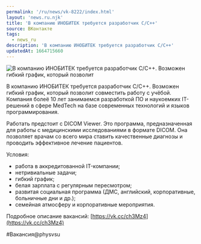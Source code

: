 ```yaml
---
permalink: '/ru/news/vk-8222/index.html'
layout: 'news.ru.njk'
title: 'В компанию ИНОБИТЕК требуется разработчик C/C++'
source: ВКонтакте
tags:
  - news_ru
description: 'В компанию ИНОБИТЕК требуется разработчик C/C++'
updatedAt: 1664715660
---
```

![В компанию ИНОБИТЕК требуется разработчик C/C++. Возможен гибкий график, который позволит](https://sun9-59.userapi.com/impg/KE02k-7mKreHCEKSLezVr37GtaVV8s9wwIPrVg/JTTsBR7Omlo.jpg?size=510x340&quality=95&sign=352c91a7b0215580cfbaad1c3948cc1c&c_uniq_tag=zOCSvX3GzYmEpVkwTO4zsNImMH5jsmAGyHh6_avcHKw&type=album)

В компанию ИНОБИТЕК требуется разработчик C/C++. Возможен гибкий график, который позволит совместить работу с учёбой. Компания болеё 10 лет занимаемся разработкой ПО и наукоемких IT-решений в сфере MedTech на базе современных технологий и языков программирования.

Работать предстоит с DICOM Viewer. Это программа, предназначенная для работы с медицинскими исследованиями в формате DICOM. Она позволяет врачам со всего мира ставить качественные диагнозы и проводить эффективное лечение пациентов.

Условия:
- работа в аккредитованной IT-компании;
- нетривиальные задачи;
- гибкий график;
- белая зарплата с регулярным пересмотром;
- развитая социальная программа (ДМС, английский, корпоративные, больничные дни и др.);
- семейная атмосферу и корпоративные мероприятия.

Подробное описание вакансий: [https://vk.cc/ch3Mz4](https://vk.cc/ch3Mz4)

#Вакансия@physvsu
